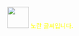 <a href="https://www.instagram.com/183_yj/"><img src='https://upload.wikimedia.org/wikipedia/commons/thumb/9/95/Instagram_logo_2022.svg/1200px-Instagram_logo_2022.svg.png' width="50" back/></a>
  <span style="color:yellow">노란 글씨입니다.</span>
